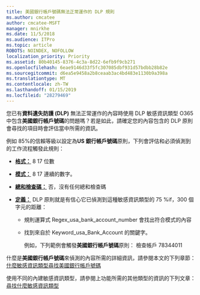 ```yaml
---
title: 美國銀行帳戶號碼無法正常運作的 DLP 規則
ms.author: cmcatee
author: cmcatee-MSFT
manager: mnirkhe
ms.date: 11/5/2018
ms.audience: ITPro
ms.topic: article
ROBOTS: NOINDEX, NOFOLLOW
localization_priority: Priority
ms.assetid: 80b40145-8376-4c3a-8d22-6efb9f9cb271
ms.openlocfilehash: 6eae9146d33f5fc307085dbf931d57bdbb28b82e
ms.sourcegitcommit: d6ea5e9458a2b8ceaab3ac4bd483e1130b9a398a
ms.translationtype: MT
ms.contentlocale: zh-TW
ms.lasthandoff: 01/15/2019
ms.locfileid: "28279469"
---
```

您已有**資料遺失防護 (DLP)** 無法正常運作的內容時使用 DLP 敏感資訊類型 O365 中包含**美國銀行帳戶號碼**的問題嗎？若是如此，請確定您的內容包含的 DLP 原則會尋找的項目時會評估當中所需的資訊。 
  
例如 85%的信賴等級以設定為**US 銀行帳戶號碼**原則，下列會評估和必須偵測到的工作流程觸發此規則： 
  
- **[格式：](https://docs.microsoft.com/en-us/office365/securitycompliance/what-the-sensitive-information-types-look-for#format-77)** 8 17 位數 
    
- **[模式：](https://docs.microsoft.com/en-us/office365/securitycompliance/what-the-sensitive-information-types-look-for#pattern-77)** 8 17 連續的數字。 
    
- **[總和檢查碼：](https://docs.microsoft.com/en-us/office365/securitycompliance/what-the-sensitive-information-types-look-for#checksum-76)** 否，沒有任何總和檢查碼 
    
- **[定義：](https://docs.microsoft.com/en-us/office365/securitycompliance/what-the-sensitive-information-types-look-for)** DLP 原則就是有信心它已偵測到這種敏感資訊類型的 75 %if，300 個字元的距離： 
    
  - 規則運算式 Regex_usa_bank_account_number 會找出符合模式的內容
    
  - 找到來自於 Keyword_usa_Bank_Account 的關鍵字。
    
    例如，下列範例會觸發**美國銀行帳戶號碼**原則： 檢查帳戶 78344011 
    
什麼是**美國銀行帳戶號碼**來偵測的內容所需的詳細資訊，請參閱本文的下列章節：[什麼敏感資訊類型尋找美國銀行帳戶號碼](https://docs.microsoft.com/en-us/office365/securitycompliance/what-the-sensitive-information-types-look-for#us-bank-account-number)
  
使用不同的內建敏感資訊類型，請參閱上功能所需的其他類型的資訊的下列文章：[尋找什麼敏感資訊類型](https://docs.microsoft.com/en-us/office365/securitycompliance/what-the-sensitive-information-types-look-for)
  

